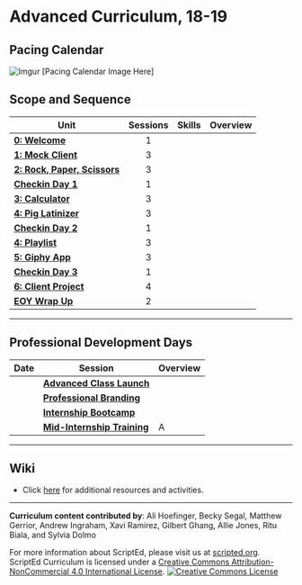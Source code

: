 # Advanced Curriculum, 18-19

## Pacing Calendar
![Imgur]() [Pacing Calendar Image Here]

## Scope and Sequence

| Unit  | Sessions | Skills | Overview|
|-------|:-------:|------|------|
| [**0: Welcome**](units/unit0) | 1 |  |  |
| [**1: Mock Client**](units/unit1) | 3 |  |  |
| [**2: Rock, Paper, Scissors**](units/unit2) | 3 |  |  |
| [**Checkin Day 1**]() | 1 |  |  |
| [**3: Calculator**](units/unit3) | 3 | |
| [**4: Pig Latinizer**](units/unit3) | 3 | |
| [**Checkin Day 2**]() | 1 |  |  |
| [**4: Playlist**](units/unit4) | 3 |  |  |
| [**5: Giphy App**](units/unit6) | 3 |  |  |
| [**Checkin Day 3**]() | 1 |  |  |
| [**6: Client Project**](units/unit7)| 4 |  |  |
| [**EOY Wrap Up**](units/eoy) | 2 |  |  |
----

## Professional Development Days

| Date  | Session | Overview|
|-------|-------|------|
|  |[**Advanced Class Launch**](pd/launch) |   | 
|  |[**Professional Branding**](pd/branding) |   | 
|  |[**Internship Bootcamp**](pd/bootcamp) |  | 
|  |[**Mid-Internship Training**](pd/midinternship) | A | 

----
## Wiki

* Click [here](https://github.com/ScriptEdcurriculum/curriculum17-18/wiki/2.-Advanced) for additional resources and activities.

----
**Curriculum content contributed by**: Ali Hoefinger, Becky Segal, Matthew Gerrior, Andrew Ingraham, Xavi Ramirez, Gilbert Ghang, Allie Jones, Ritu Biala, and Sylvia Dolmo

For more information about ScriptEd, please visit us at [scripted.org](https://www.scripted.org). 
<br>
ScriptEd Curriculum is licensed under a <a rel="license" href="http://creativecommons.org/licenses/by-nc/4.0/">Creative Commons Attribution-NonCommercial 4.0 International License</a>. 
<a rel="license" href="http://creativecommons.org/licenses/by-nc/4.0/"><img alt="Creative Commons License" style="border-width:0" src="https://i.creativecommons.org/l/by-nc/4.0/88x31.png" /></a>
